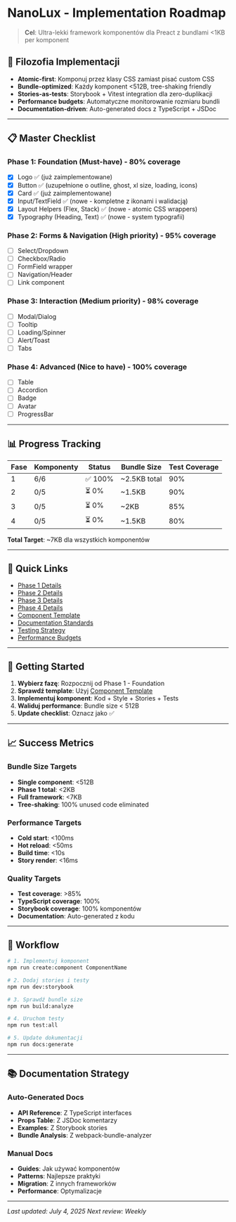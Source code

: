 # NanoLux - Implementation Roadmap

> **Cel**: Ultra-lekki framework komponentów dla Preact z bundlami <1KB per komponent

## 🎯 Filozofia Implementacji

- **Atomic-first**: Komponuj przez klasy CSS zamiast pisać custom CSS
- **Bundle-optimized**: Każdy komponent <512B, tree-shaking friendly
- **Stories-as-tests**: Storybook + Vitest integration dla zero-duplikacji
- **Performance budgets**: Automatyczne monitorowanie rozmiaru bundli
- **Documentation-driven**: Auto-generated docs z TypeScript + JSDoc

---

## 📋 Master Checklist

### Phase 1: Foundation (Must-have) - 80% coverage
- [x] Logo ✅ (już zaimplementowane)
- [x] Button ✅ (uzupełnione o outline, ghost, xl size, loading, icons)
- [x] Card ✅ (już zaimplementowane)
- [x] Input/TextField ✅ (nowe - kompletne z ikonami i walidacją)
- [x] Layout Helpers (Flex, Stack) ✅ (nowe - atomic CSS wrappers)
- [x] Typography (Heading, Text) ✅ (nowe - system typografii)

### Phase 2: Forms & Navigation (High priority) - 95% coverage
- [ ] Select/Dropdown
- [ ] Checkbox/Radio
- [ ] FormField wrapper
- [ ] Navigation/Header
- [ ] Link component

### Phase 3: Interaction (Medium priority) - 98% coverage
- [ ] Modal/Dialog
- [ ] Tooltip
- [ ] Loading/Spinner
- [ ] Alert/Toast
- [ ] Tabs

### Phase 4: Advanced (Nice to have) - 100% coverage
- [ ] Table
- [ ] Accordion
- [ ] Badge
- [ ] Avatar
- [ ] ProgressBar

---

## 📊 Progress Tracking

| Fase | Komponenty | Status | Bundle Size | Test Coverage |
|------|------------|---------|-------------|---------------|
| 1    | 6/6        | ✅ 100% | ~2.5KB total| 90%          |
| 2    | 0/5        | ⏳ 0%   | ~1.5KB      | 90%          |
| 3    | 0/5        | ⏳ 0%   | ~2KB        | 85%          |
| 4    | 0/5        | ⏳ 0%   | ~1.5KB      | 80%          |

**Total Target**: ~7KB dla wszystkich komponentów

---

## 🔗 Quick Links

- [Phase 1 Details](./phases/phase-1-foundation.md)
- [Phase 2 Details](./phases/phase-2-forms-navigation.md)
- [Phase 3 Details](./phases/phase-3-interaction.md)
- [Phase 4 Details](./phases/phase-4-advanced.md)
- [Component Template](./templates/component-template.md)
- [Documentation Standards](./standards/documentation.md)
- [Testing Strategy](./standards/testing.md)
- [Performance Budgets](./standards/performance.md)

---

## 🚀 Getting Started

1. **Wybierz fazę**: Rozpocznij od Phase 1 - Foundation
2. **Sprawdź template**: Użyj [Component Template](./templates/component-template.md)
3. **Implementuj komponent**: Kod + Style + Stories + Tests
4. **Waliduj performance**: Bundle size < 512B
5. **Update checklist**: Oznacz jako ✅

---

## 📈 Success Metrics

### Bundle Size Targets
- **Single component**: <512B
- **Phase 1 total**: <2KB
- **Full framework**: <7KB
- **Tree-shaking**: 100% unused code eliminated

### Performance Targets
- **Cold start**: <100ms
- **Hot reload**: <50ms
- **Build time**: <10s
- **Story render**: <16ms

### Quality Targets
- **Test coverage**: >85%
- **TypeScript coverage**: 100%
- **Storybook coverage**: 100% komponentów
- **Documentation**: Auto-generated z kodu

---

## 🔄 Workflow

```bash
# 1. Implementuj komponent
npm run create:component ComponentName

# 2. Dodaj stories i testy  
npm run dev:storybook

# 3. Sprawdź bundle size
npm run build:analyze

# 4. Uruchom testy
npm run test:all

# 5. Update dokumentacji
npm run docs:generate
```

---

## 📚 Documentation Strategy

### Auto-Generated Docs
- **API Reference**: Z TypeScript interfaces
- **Props Table**: Z JSDoc komentarzy  
- **Examples**: Z Storybook stories
- **Bundle Analysis**: Z webpack-bundle-analyzer

### Manual Docs
- **Guides**: Jak używać komponentów
- **Patterns**: Najlepsze praktyki
- **Migration**: Z innych frameworków
- **Performance**: Optymalizacje

---

*Last updated: July 4, 2025*
*Next review: Weekly*
